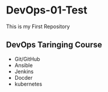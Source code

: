 # DevOps-01-Test
This is my First Repository
## DevOps Taringing Course
- Git/GitHub
- Ansible
- Jenkins
- Docder
- kubernetes
